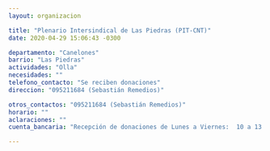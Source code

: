```yaml
---
layout: organizacion

title: "Plenario Intersindical de Las Piedras (PIT-CNT)"
date: 2020-04-29 15:06:43 -0300

departamento: "Canelones"
barrio: "Las Piedras"
actividades: "Olla"
necesidades: ""
telefono_contacto: "Se reciben donaciones"
direccion: "095211684 (Sebastián Remedios)"

otros_contactos: "095211684 (Sebastián Remedios)"
horario: ""
aclaraciones: ""
cuenta_bancaria: "Recepción de donaciones de Lunes a Viernes:  10 a 13 hs."

---
```

